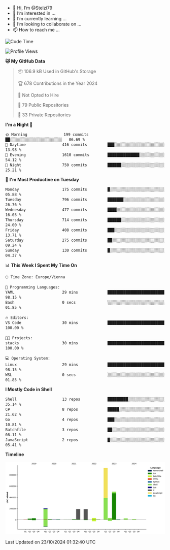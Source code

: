 - 👋 Hi, I’m @Stelzi79
- 👀 I’m interested in ...
- 🌱 I’m currently learning ...
- 💞️ I’m looking to collaborate on ...
- 📫 How to reach me ...

<!--START_SECTION:waka-->
![Code Time](http://img.shields.io/badge/Code%20Time-1%2C095%20hrs%204%20mins-blue)

![Profile Views](http://img.shields.io/badge/Profile%20Views-0-blue)

**🐱 My GitHub Data** 

> 📦 106.9 kB Used in GitHub's Storage 
 > 
> 🏆 678 Contributions in the Year 2024
 > 
> 🚫 Not Opted to Hire
 > 
> 📜 79 Public Repositories 
 > 
> 🔑 33 Private Repositories 
 > 
**I'm a Night 🦉** 

```text
🌞 Morning                199 commits         ██░░░░░░░░░░░░░░░░░░░░░░░   06.69 % 
🌆 Daytime                416 commits         ███░░░░░░░░░░░░░░░░░░░░░░   13.98 % 
🌃 Evening                1610 commits        ██████████████░░░░░░░░░░░   54.12 % 
🌙 Night                  750 commits         ██████░░░░░░░░░░░░░░░░░░░   25.21 % 
```
📅 **I'm Most Productive on Tuesday** 

```text
Monday                   175 commits         █░░░░░░░░░░░░░░░░░░░░░░░░   05.88 % 
Tuesday                  796 commits         ███████░░░░░░░░░░░░░░░░░░   26.76 % 
Wednesday                477 commits         ████░░░░░░░░░░░░░░░░░░░░░   16.03 % 
Thursday                 714 commits         ██████░░░░░░░░░░░░░░░░░░░   24.00 % 
Friday                   408 commits         ███░░░░░░░░░░░░░░░░░░░░░░   13.71 % 
Saturday                 275 commits         ██░░░░░░░░░░░░░░░░░░░░░░░   09.24 % 
Sunday                   130 commits         █░░░░░░░░░░░░░░░░░░░░░░░░   04.37 % 
```


📊 **This Week I Spent My Time On** 

```text
🕑︎ Time Zone: Europe/Vienna

💬 Programming Languages: 
YAML                     29 mins             █████████████████████████   98.15 % 
Bash                     0 secs              ░░░░░░░░░░░░░░░░░░░░░░░░░   01.85 % 

🔥 Editors: 
VS Code                  30 mins             █████████████████████████   100.00 % 

🐱‍💻 Projects: 
stacks                   30 mins             █████████████████████████   100.00 % 

💻 Operating System: 
Linux                    29 mins             █████████████████████████   98.15 % 
WSL                      0 secs              ░░░░░░░░░░░░░░░░░░░░░░░░░   01.85 % 
```

**I Mostly Code in Shell** 

```text
Shell                    13 repos            █████████░░░░░░░░░░░░░░░░   35.14 % 
C#                       8 repos             █████░░░░░░░░░░░░░░░░░░░░   21.62 % 
Go                       4 repos             ███░░░░░░░░░░░░░░░░░░░░░░   10.81 % 
Batchfile                3 repos             ██░░░░░░░░░░░░░░░░░░░░░░░   08.11 % 
JavaScript               2 repos             █░░░░░░░░░░░░░░░░░░░░░░░░   05.41 % 
```



**Timeline**

![Lines of Code chart](https://raw.githubusercontent.com/Stelzi79/Stelzi79/main/assets/bar_graph.png)


 Last Updated on 23/10/2024 01:32:40 UTC
<!--END_SECTION:waka-->

<!---
Stelzi79/Stelzi79 is a ✨ special ✨ repository because its `README.md` (this file) appears on your GitHub profile.
You can click the Preview link to take a look at your changes.
--->
